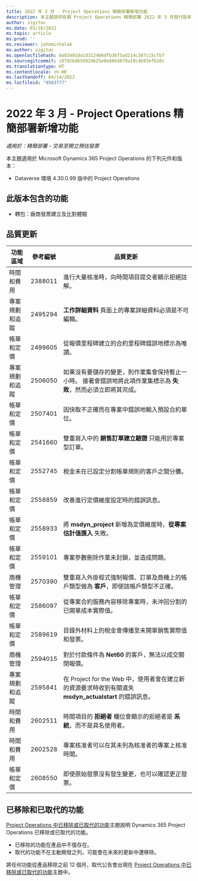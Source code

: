 ```yaml
---
title: 2022 年 3 月 - Project Operations 精簡部署新增功能
description: 本主題提供有關 Project Operations 精簡部署 2022 年 3 月發行版本中所提供之品質更新的資訊。
author: sigitac
ms.date: 03/18/2022
ms.topic: article
ms.prod: ''
ms.reviewer: johnmichalak
ms.author: sigitac
ms.openlocfilehash: 8a83491da1d312406dfb36f5ad214c307c15cfbf
ms.sourcegitcommit: c0792bd65d92db25e0e8864879a19c4b93efb10c
ms.translationtype: HT
ms.contentlocale: zh-HK
ms.lasthandoff: 04/14/2022
ms.locfileid: "8583777"
---
```

# <a name="whats-new-march-2022---project-operations-lite-deployment"></a>2022 年 3 月 - Project Operations 精簡部署新增功能

_適用於：精簡部署 - 交易至開立預估發票_

本主題適用於 Microsoft Dynamics 365 Project Operations 的下列元件和版本：

- Dataverse 環境 4.30.0.99 版中的 Project Operations

## <a name="features-included-in-this-release"></a>此版本包含的功能

- 轉包：廠商發票建立及比對體驗

## <a name="quality-updates"></a>品質更新

| 功能區域 | 參考編號 | 品質更新 |
| --- | --- | --- |
| 時間和費用 | 2388011 | 進行大量核准時，向時間項目提交者顯示拒絕註解。 |
| 專案規劃和追蹤 | 2495294 | **工作詳細資料** 頁面上的專案詳細資料必須是不可編輯。 |
| 帳單和定價 | 2499605 | 從報價里程碑建立的合約里程碑錯誤地標示為唯讀。 |
| 專案規劃和追蹤 | 2506050 | 如果沒有要儲存的變更，則作業集會保持暫止一小時。 接著會錯誤地將此項作業集標示為 **失敗**，然而必須立即將其完成。 |
| 帳單和定價 | 2507401 | 因快取不正確而在專案中錯誤地輸入預設合約單位。 |
| 帳單和定價 | 2541660 | 雙重寫入中的 **銷售訂單建立驗證** 只能用於專案型訂單。 |
| 帳單和定價 | 2552745 | 稅金未在已設定分割帳單規則的客戶之間分攤。 |
| 帳單和定價 | 2558859 | 改善進行定價維度設定時的錯誤訊息。 |
| 帳單和定價 | 2558933 | 將 **msdyn\_project** 新增為定價維度時，**從專案估計值匯入** 失敗。 |
| 帳單和定價 | 2559101 | 專案參數刪除作業未封鎖，並造成問題。 |
|   商機管理 | 2570390 | 雙重寫入外掛程式強制報價、訂單及商機上的帳戶類型做為 **客戶**，即使該帳戶類型不正確。 |
| 帳單和定價 | 2586097 | 從專案合約服務內容移除專案時，未沖回分割的已開單成本實際值。 |
| 帳單和定價 | 2589619 | 目錄外材料上的稅金會傳播至未開單銷售實際值和發票。 |
|   商機管理 | 2594015 | 對於付款條件為 **Net60** 的客戶，無法以成交關閉報價。 |
| 專案規劃和追蹤 | 2595841 | 在 Project for the Web 中，使用者會在建立新的資源要求時收到有關遺失 **msdyn\_actualstart** 的錯誤訊息。 |
| 時間和費用 | 2602511 | 時間項目的 **拒絕者** 欄位會顯示的拒絕者是 **系統**，而不是具名使用者。 |
| 時間和費用 | 2602528 | 專案核准者可以在其未列為核准者的專案上核准時間。 |
| 帳單和定價 | 2608550 | 即使原始發票沒有發生變更，也可以確認更正發票。 |

## <a name="removed-and-deprecated-features"></a>已移除和已取代的功能

[Project Operations 中已移除或已取代的功能](../../whats-new/removed-depreciated-features-project.md)主題說明 Dynamics 365 Project Operations 已移除或已取代的功能。

- 已移除的功能在產品中不復存在。
- 取代的功能不在主動開發之列，可能會在未來的更新中遭移除。

將任何功能從產品移除之前 12 個月，取代公告會出現在 [Project Operations 中已移除或已取代的功能](../../whats-new/removed-depreciated-features-project.md)主題中。
